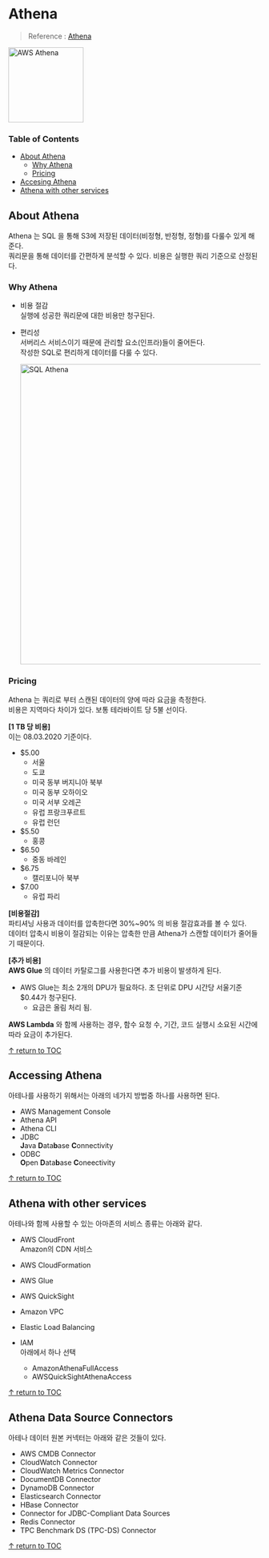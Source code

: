 # Athena
> Reference : [Athena](https://docs.aws.amazon.com/ko_kr/athena/)

<img width="150" alt="AWS Athena" src="https://user-images.githubusercontent.com/48475824/89182480-c26c1b00-d5d0-11ea-833d-cc80ac37ad26.png">


### Table of Contents
- [About Athena](#about-athena)
  - [Why Athena](#why-athena)
  - [Pricing](#pricing)
- [Accesing Athena](#accessing-athena)
- [Athena with other services](#athena-with-other-services)


## About Athena 
Athena 는 SQL 을 통해 S3에 저장된 데이터(비정형, 반정형, 정형)를 다룰수 있게 해준다.  
쿼리문을 통해 데이터를 간편하게 분석할 수 있다. 비용은 실행한 쿼리 기준으로 산정된다. 

### Why Athena  
* 비용 절감  
  실행에 성공한 쿼리문에 대한 비용만 청구된다.  

    
* 편리성  
  서버리스 서비스이기 때문에 관리할 요소(인프라)들이 줄어든다.  
  작성한 SQL로 편리하게 데이터를 다룰 수 있다.  
  
  <img width="600" alt="SQL Athena" src="https://user-images.githubusercontent.com/48475824/89180504-dd3c9080-d5cc-11ea-854d-b1c3b65664d5.png">


### Pricing  
  Athena 는 쿼리로 부터 스캔된 데이터의 양에 따라 요금을 측정한다.  
  비용은 지역마다 차이가 있다. 보통 테라바이트 당 5불 선이다.  

  **[1 TB 당 비용]**  
  이는 08.03.2020 기준이다.  
  * $5.00
    * 서울
    * 도쿄
    * 미국 동부 버지니아 북부
    * 미국 동부 오하이오
    * 미국 서부 오레곤 
    * 유럽 프랑크푸르트
    * 유럽 런던
  * $5.50
    * 홍콩
  * $6.50
    * 중동 바레인
  * $6.75
    * 캘리포니아 북부
  * $7.00  
    * 유럽 파리

  **[비용절감]**  
  파티셔닝 사용과 데이터를 압축한다면 30%~90% 의 비용 절감효과를 볼 수 있다.  
  데이터 압축시 비용이 절감되는 이유는 압축한 만큼 Athena가 스캔할 데이터가 줄어들기 때문이다.  

  **[추가 비용]**  
  **AWS Glue** 의 데이터 카탈로그를 사용한다면 추가 비용이 발생하게 된다.   
  * AWS Glue는 최소 2개의 DPU가 필요하다. 초 단위로 DPU 시간당 서울기준 $0.44가 청구된다.  
    * 요금은 올림 처리 됨.

  **AWS Lambda** 와 함께 사용하는 경우, 함수 요청 수, 기간, 코드 실행시 소요된 시간에 따라 요금이 추가된다.  

[↑ return to TOC](#table-of-contents)


## Accessing Athena  
아테나를 사용하기 위해서는 아래의 네가지 방법중 하나를 사용하면 된다.  
* AWS Management Console 
* Athena API
* Athena CLI
* JDBC  
  **J**ava **D**ata**b**ase **C**onnectivity  
* ODBC  
  **O**pen **D**ata**b**ase **C**oneectivity

[↑ return to TOC](#table-of-contents)


## Athena with other services  
아테나와 함께 사용할 수 있는 아마존의 서비스 종류는 아래와 같다.  
* AWS CloudFront  
  Amazon의 CDN 서비스 

* AWS CloudFormation

* AWS Glue

* AWS QuickSight

* Amazon VPC

* Elastic Load Balancing

* IAM  
  아래에서 하나 선택
  * AmazonAthenaFullAccess  
  * AWSQuickSightAthenaAccess  

[↑ return to TOC](#table-of-contents)


## Athena Data Source Connectors  
아테나 데이터 원본 커넥터는 아래와 같은 것들이 있다.  

* AWS CMDB Connector
* CloudWatch Connector
* CloudWatch Metrics Connector
* DocumentDB Connector
* DynamoDB Connector
* Elasticsearch Connector
* HBase Connector
* Connector for JDBC-Compliant Data Sources
* Redis Connector
* TPC Benchmark DS (TPC-DS) Connector

[↑ return to TOC](#table-of-contents)
